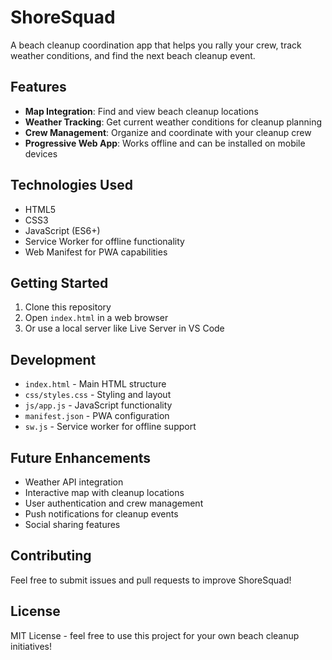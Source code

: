 # ShoreSquad

A beach cleanup coordination app that helps you rally your crew, track weather conditions, and find the next beach cleanup event.

## Features

- **Map Integration**: Find and view beach cleanup locations
- **Weather Tracking**: Get current weather conditions for cleanup planning
- **Crew Management**: Organize and coordinate with your cleanup crew
- **Progressive Web App**: Works offline and can be installed on mobile devices

## Technologies Used

- HTML5
- CSS3
- JavaScript (ES6+)
- Service Worker for offline functionality
- Web Manifest for PWA capabilities

## Getting Started

1. Clone this repository
2. Open `index.html` in a web browser
3. Or use a local server like Live Server in VS Code

## Development

- `index.html` - Main HTML structure
- `css/styles.css` - Styling and layout
- `js/app.js` - JavaScript functionality
- `manifest.json` - PWA configuration
- `sw.js` - Service worker for offline support

## Future Enhancements

- Weather API integration
- Interactive map with cleanup locations
- User authentication and crew management
- Push notifications for cleanup events
- Social sharing features

## Contributing

Feel free to submit issues and pull requests to improve ShoreSquad!

## License

MIT License - feel free to use this project for your own beach cleanup initiatives!
